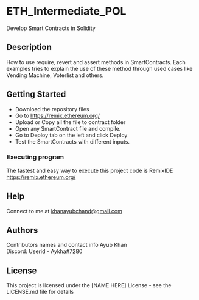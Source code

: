 # ETH_Intermediate_POL
Develop Smart Contracts in Solidity

## Description

How to use require, revert and assert methods in SmartContracts. Each examples tries to explain the use of these method through used cases like Vending Machine, Voterlist and others. 

## Getting Started
* Download the repository files
* Go to https://remix.ethereum.org/
* Upload or Copy all the file to contract folder
* Open any SmartContract file and compile.
* Go to Deploy tab on the left and click Deploy
* Test the SmartContracts with different inputs.


### Executing program

The fastest and easy way to execute this project code is RemixIDE
https://remix.ethereum.org/

## Help

Connect to me at khanayubchand@gmail.com

## Authors

Contributors names and contact info
Ayub Khan  
Discord: Userid - Aykha#7280


## License

This project is licensed under the [NAME HERE] License - see the LICENSE.md file for details
